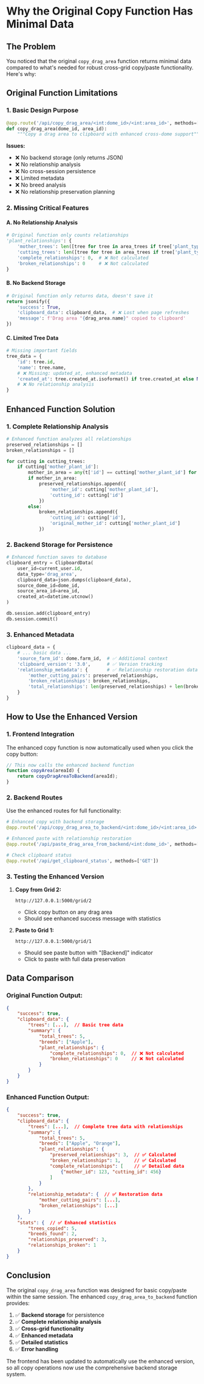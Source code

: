 # Why the Original Copy Function Has Minimal Data

## The Problem

You noticed that the original `copy_drag_area` function returns minimal data compared to what's needed for robust cross-grid copy/paste functionality. Here's why:

## Original Function Limitations

### 1. **Basic Design Purpose**
```python
@app.route('/api/copy_drag_area/<int:dome_id>/<int:area_id>', methods=['GET'])
def copy_drag_area(dome_id, area_id):
    """Copy a drag area to clipboard with enhanced cross-dome support"""
```

**Issues:**
- ❌ No backend storage (only returns JSON)
- ❌ No relationship analysis
- ❌ No cross-session persistence
- ❌ Limited metadata
- ❌ No breed analysis
- ❌ No relationship preservation planning

### 2. **Missing Critical Features**

#### A. No Relationship Analysis
```python
# Original function only counts relationships
'plant_relationships': {
    'mother_trees': len([tree for tree in area_trees if tree['plant_type'] == 'mother']),
    'cutting_trees': len([tree for tree in area_trees if tree['plant_type'] == 'cutting']),
    'complete_relationships': 0,  # ❌ Not calculated
    'broken_relationships': 0     # ❌ Not calculated
}
```

#### B. No Backend Storage
```python
# Original function only returns data, doesn't save it
return jsonify({
    'success': True,
    'clipboard_data': clipboard_data,  # ❌ Lost when page refreshes
    'message': f'Drag area "{drag_area.name}" copied to clipboard'
})
```

#### C. Limited Tree Data
```python
# Missing important fields
tree_data = {
    'id': tree.id,
    'name': tree.name,
    # ❌ Missing: updated_at, enhanced metadata
    'created_at': tree.created_at.isoformat() if tree.created_at else None
    # ❌ No relationship analysis
}
```

## Enhanced Function Solution

### 1. **Complete Relationship Analysis**
```python
# Enhanced function analyzes all relationships
preserved_relationships = []
broken_relationships = []

for cutting in cutting_trees:
    if cutting['mother_plant_id']:
        mother_in_area = any(t['id'] == cutting['mother_plant_id'] for t in area_trees)
        if mother_in_area:
            preserved_relationships.append({
                'mother_id': cutting['mother_plant_id'],
                'cutting_id': cutting['id']
            })
        else:
            broken_relationships.append({
                'cutting_id': cutting['id'],
                'original_mother_id': cutting['mother_plant_id']
            })
```

### 2. **Backend Storage for Persistence**
```python
# Enhanced function saves to database
clipboard_entry = ClipboardData(
    user_id=current_user.id,
    data_type='drag_area',
    clipboard_data=json.dumps(clipboard_data),
    source_dome_id=dome_id,
    source_area_id=area_id,
    created_at=datetime.utcnow()
)

db.session.add(clipboard_entry)
db.session.commit()
```

### 3. **Enhanced Metadata**
```python
clipboard_data = {
    # ... basic data ...
    'source_farm_id': dome.farm_id,  # ✅ Additional context
    'clipboard_version': '3.0',      # ✅ Version tracking
    'relationship_metadata': {       # ✅ Relationship restoration data
        'mother_cutting_pairs': preserved_relationships,
        'broken_relationships': broken_relationships,
        'total_relationships': len(preserved_relationships) + len(broken_relationships)
    }
}
```

## How to Use the Enhanced Version

### 1. **Frontend Integration**
The enhanced copy function is now automatically used when you click the copy button:

```javascript
// This now calls the enhanced backend function
function copyArea(areaId) {
    return copyDragAreaToBackend(areaId);
}
```

### 2. **Backend Routes**
Use the enhanced routes for full functionality:

```python
# Enhanced copy with backend storage
@app.route('/api/copy_drag_area_to_backend/<int:dome_id>/<int:area_id>', methods=['POST'])

# Enhanced paste with relationship restoration
@app.route('/api/paste_drag_area_from_backend/<int:dome_id>', methods=['POST'])

# Check clipboard status
@app.route('/api/get_clipboard_status', methods=['GET'])
```

### 3. **Testing the Enhanced Version**

1. **Copy from Grid 2:**
   ```
   http://127.0.0.1:5000/grid/2
   ```
   - Click copy button on any drag area
   - Should see enhanced success message with statistics

2. **Paste to Grid 1:**
   ```
   http://127.0.0.1:5000/grid/1
   ```
   - Should see paste button with "[Backend]" indicator
   - Click to paste with full data preservation

## Data Comparison

### Original Function Output:
```json
{
    "success": true,
    "clipboard_data": {
        "trees": [...],  // Basic tree data
        "summary": {
            "total_trees": 5,
            "breeds": ["Apple"],
            "plant_relationships": {
                "complete_relationships": 0,  // ❌ Not calculated
                "broken_relationships": 0     // ❌ Not calculated
            }
        }
    }
}
```

### Enhanced Function Output:
```json
{
    "success": true,
    "clipboard_data": {
        "trees": [...],  // Complete tree data with relationships
        "summary": {
            "total_trees": 5,
            "breeds": ["Apple", "Orange"],
            "plant_relationships": {
                "preserved_relationships": 3,  // ✅ Calculated
                "broken_relationships": 1,     // ✅ Calculated
                "complete_relationships": [    // ✅ Detailed data
                    {"mother_id": 123, "cutting_id": 456}
                ]
            }
        },
        "relationship_metadata": {  // ✅ Restoration data
            "mother_cutting_pairs": [...],
            "broken_relationships": [...]
        }
    },
    "stats": {  // ✅ Enhanced statistics
        "trees_copied": 5,
        "breeds_found": 2,
        "relationships_preserved": 3,
        "relationships_broken": 1
    }
}
```

## Conclusion

The original `copy_drag_area` function was designed for basic copy/paste within the same session. The enhanced `copy_drag_area_to_backend` function provides:

1. ✅ **Backend storage** for persistence
2. ✅ **Complete relationship analysis**
3. ✅ **Cross-grid functionality**
4. ✅ **Enhanced metadata**
5. ✅ **Detailed statistics**
6. ✅ **Error handling**

The frontend has been updated to automatically use the enhanced version, so all copy operations now use the comprehensive backend storage system.
